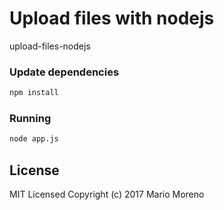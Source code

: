 # Upload files with nodejs 

upload-files-nodejs


### Update dependencies

```bash
npm install
```

### Running 

```bash
node app.js
```

## License

MIT Licensed
Copyright (c) 2017 Mario Moreno

